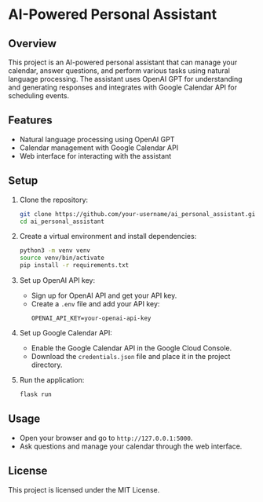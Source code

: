 # AI-Powered Personal Assistant

## Overview
This project is an AI-powered personal assistant that can manage your calendar, answer questions, and perform various tasks using natural language processing. The assistant uses OpenAI GPT for understanding and generating responses and integrates with Google Calendar API for scheduling events.

## Features
- Natural language processing using OpenAI GPT
- Calendar management with Google Calendar API
- Web interface for interacting with the assistant

## Setup
1. Clone the repository:
   ```bash
   git clone https://github.com/your-username/ai_personal_assistant.git
   cd ai_personal_assistant
   ```

2. Create a virtual environment and install dependencies:
   ```bash
   python3 -m venv venv
   source venv/bin/activate
   pip install -r requirements.txt
   ```

3. Set up OpenAI API key:
   - Sign up for OpenAI API and get your API key.
   - Create a `.env` file and add your API key:
     ```
     OPENAI_API_KEY=your-openai-api-key
     ```

4. Set up Google Calendar API:
   - Enable the Google Calendar API in the Google Cloud Console.
   - Download the `credentials.json` file and place it in the project directory.

5. Run the application:
   ```bash
   flask run
   ```

## Usage
- Open your browser and go to `http://127.0.0.1:5000`.
- Ask questions and manage your calendar through the web interface.

## License
This project is licensed under the MIT License.